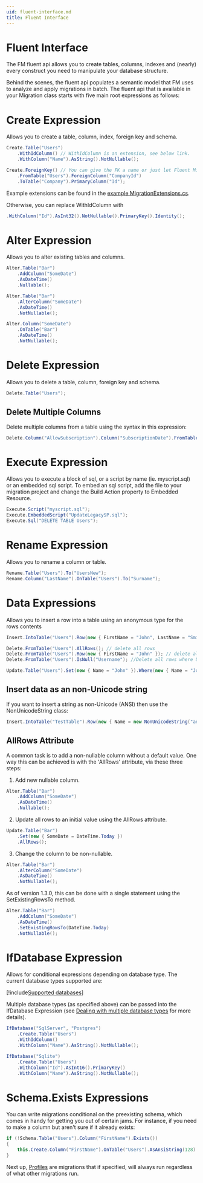 ```yaml
---
uid: fluent-interface.md
title: Fluent Interface
---
```


# Fluent Interface

The FM fluent api allows you to create tables, columns, indexes and (nearly) every construct you need to manipulate your database structure.

Behind the scenes, the fluent api populates a semantic model that FM uses to analyze and apply migrations in batch. The fluent api that is available in your Migration class starts with five main root expressions as follows:

# Create Expression

Allows you to create a table, column, index, foreign key and schema.

```cs
Create.Table("Users")
    .WithIdColumn() // WithIdColumn is an extension, see below link.
    .WithColumn("Name").AsString().NotNullable();
```

```cs
Create.ForeignKey() // You can give the FK a name or just let Fluent Migrator default to one
    .FromTable("Users").ForeignColumn("CompanyId")
    .ToTable("Company").PrimaryColumn("Id");
```

Example extensions can be found in the [example MigrationExtensions.cs](https://github.com/fluentmigrator/fluentmigrator/blob/master/samples/FluentMigrator.Example.Migrations/MigrationExtensions.cs).

Otherwise, you can replace WithIdColumn with
```cs
.WithColumn("Id").AsInt32().NotNullable().PrimaryKey().Identity();
```

# Alter Expression

Allows you to alter existing tables and columns.

```cs
Alter.Table("Bar")
    .AddColumn("SomeDate")
    .AsDateTime()
    .Nullable();
```
```cs
Alter.Table("Bar")
    .AlterColumn("SomeDate")
    .AsDateTime()
    .NotNullable();
```
```cs
Alter.Column("SomeDate")
    .OnTable("Bar")
    .AsDateTime()
    .NotNullable();
```

# Delete Expression

Allows you to delete a table, column, foreign key and schema.

```cs
Delete.Table("Users");
```

## Delete Multiple Columns

Delete multiple columns from a table using the syntax in this expression:
```cs
Delete.Column("AllowSubscription").Column("SubscriptionDate").FromTable("Users");
```

# Execute Expression

Allows you to execute a block of sql, or a script by name (ie. myscript.sql) or an embedded sql script. To embed an sql script, add the file to your migration project and change the Build Action property to Embedded Resource.

```cs
Execute.Script("myscript.sql");
Execute.EmbeddedScript("UpdateLegacySP.sql");
Execute.Sql("DELETE TABLE Users");
```

# Rename Expression

Allows you to rename a column or table.

```cs
Rename.Table("Users").To("UsersNew");
Rename.Column("LastName").OnTable("Users").To("Surname");
```

# Data Expressions

Allows you to insert a row into a table using an anonymous type for the rows contents

```cs
Insert.IntoTable("Users").Row(new { FirstName = "John", LastName = "Smith" });
```

```cs
Delete.FromTable("Users").AllRows(); // delete all rows
Delete.FromTable("Users").Row(new { FirstName = "John" }); // delete all rows with FirstName==John
Delete.FromTable("Users").IsNull("Username"); //Delete all rows where Username is null
```

```cs
Update.Table("Users").Set(new { Name = "John" }).Where(new { Name = "Johnanna" });
```

## Insert data as an non-Unicode string

If you want to insert a string as non-Unicode (ANSI) then use the NonUnicodeString class:

```cs
Insert.IntoTable("TestTable").Row(new { Name = new NonUnicodeString("ansi string") });
```

## AllRows Attribute

A common task is to add a non-nullable column without a default value. One way this can be achieved is with the 'AllRows' attribute, via these three steps:

1. Add new nullable column.
```cs
Alter.Table("Bar")
    .AddColumn("SomeDate")
    .AsDateTime()
    .Nullable();
```
2. Update all rows to an initial value using the AllRows attribute.
```cs
Update.Table("Bar")
    .Set(new { SomeDate = DateTime.Today })
    .AllRows();
```
3. Change the column to be non-nullable.
```cs
Alter.Table("Bar")
    .AlterColumn("SomeDate")
    .AsDateTime()
    .NotNullable();
```


As of version 1.3.0, this can be done with a single statement using the SetExistingRowsTo method.

```cs
Alter.Table("Bar")
    .AddColumn("SomeDate")
    .AsDateTime()
    .SetExistingRowsTo(DateTime.Today)
    .NotNullable();
```

# IfDatabase Expression

Allows for conditional expressions depending on database type. The current database types supported are:

[!include[Supported databases](../snippets/supported-databases.md)]

Multiple database types (as specified above) can be passed into the IfDatabase Expression (see [Dealing with multiple database types](multi-db-support.md) for more details).

```cs
IfDatabase("SqlServer", "Postgres")
    .Create.Table("Users")
    .WithIdColumn()
    .WithColumn("Name").AsString().NotNullable();

IfDatabase("Sqlite")
    .Create.Table("Users")
    .WithColumn("Id").AsInt16().PrimaryKey()
    .WithColumn("Name").AsString().NotNullable();
```

# Schema.Exists Expressions

You can write migrations conditional on the preexisting schema, which comes in handy for getting you out of certain jams. For instance, if you need to make a column but aren't sure if it already exists:

```cs
if (!Schema.Table("Users").Column("FirstName").Exists())
{
    this.Create.Column("FirstName").OnTable("Users").AsAnsiString(128).Nullable();
}
```

Next up, [Profiles](profiles.md) are migrations that if specified, will always run regardless of what other migrations run.
